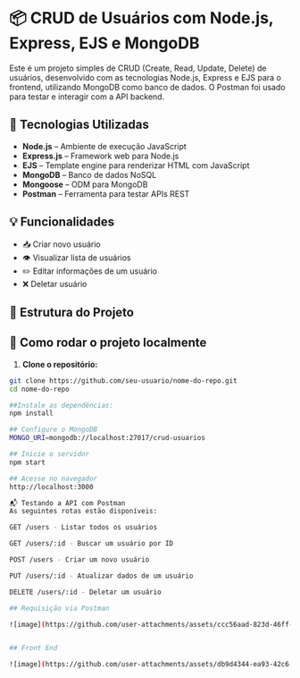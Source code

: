 # 📦 CRUD de Usuários com Node.js, Express, EJS e MongoDB

Este é um projeto simples de CRUD (Create, Read, Update, Delete) de usuários, desenvolvido com as tecnologias Node.js, Express e EJS para o frontend, utilizando MongoDB como banco de dados. O Postman foi usado para testar e interagir com a API backend.

## 🚀 Tecnologias Utilizadas

- **Node.js** – Ambiente de execução JavaScript
- **Express.js** – Framework web para Node.js
- **EJS** – Template engine para renderizar HTML com JavaScript
- **MongoDB** – Banco de dados NoSQL
- **Mongoose** – ODM para MongoDB
- **Postman** – Ferramenta para testar APIs REST

## 💡 Funcionalidades

- 📥 Criar novo usuário
- 👁️ Visualizar lista de usuários
- ✏️ Editar informações de um usuário
- ❌ Deletar usuário

## 📂 Estrutura do Projeto

## 🔧 Como rodar o projeto localmente

1. **Clone o repositório:**

```bash
git clone https://github.com/seu-usuario/nome-do-repo.git
cd nome-do-repo

##Instale as dependências:
npm install

## Configure o MongoDB
MONGO_URI=mongodb://localhost:27017/crud-usuarios

## Inicie o servidor
npm start

## Acesse no navegador
http://localhost:3000

📬 Testando a API com Postman
As seguintes rotas estão disponíveis:

GET /users - Listar todos os usuários

GET /users/:id - Buscar um usuário por ID

POST /users - Criar um novo usuário

PUT /users/:id - Atualizar dados de um usuário

DELETE /users/:id - Deletar um usuário

## Requisição via Postman

![image](https://github.com/user-attachments/assets/ccc56aad-823d-46ff-8e28-041166985153)


## Front End

![image](https://github.com/user-attachments/assets/db9d4344-ea93-42c6-bdbf-7a9fb36c78da)

